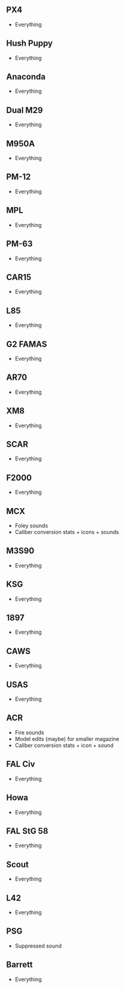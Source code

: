 ## PX4
- Everything

## Hush Puppy
- Everything

## Anaconda
- Everything

## Dual M29
- Everything

## M950A
- Everything

## PM-12
- Everything

## MPL
- Everything

## PM-63
- Everything

## CAR15
- Everything

## L85
- Everything

## G2 FAMAS
- Everything

## AR70
- Everything

## XM8
- Everything

## SCAR
- Everything

## F2000
- Everything

## MCX
- Foley sounds
- Caliber conversion stats + icons + sounds

## M3S90
- Everything

## KSG
- Everything

## 1897
- Everything

## CAWS
- Everything

## USAS
- Everything

## ACR
- Fire sounds
- Model edits (maybe) for smaller magazine
- Caliber conversion stats + icon + sound 

## FAL Civ
- Everything

## Howa
- Everything

## FAL StG 58
- Everything

## Scout
- Everything

## L42
- Everything

## PSG
- Suppressed sound

## Barrett
- Everything